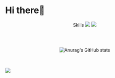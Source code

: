 # Hi there👋

<div align="center">
  Skiils

  <img src="https://img.shields.io/badge/Python-3776AB?style=for-the-badge&logo=Python&logoColor=white">
  <img src="https://img.shields.io/badge/Numpy-013243?style=for-the-badge&logo=Python&logoColor=white">

  <br/><br/>

  ![Anurag's GitHub stats](https://github-readme-stats.vercel.app/api?username=velpegor&show_icons=true&theme=radical)
</div>

<br/><br/>
<a href="https://github.com/velpegor"><img src="https://hits.seeyoufarm.com/api/count/incr/badge.svg?url=https%3A%2F%2Fgithub.com%2Fseondal&count_bg=%23000000&title_bg=%23000000&icon=github.svg&icon_color=%23E7E7E7&title=GitHub&edge_flat=false)"/></a>
